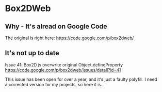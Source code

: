 # Box2DWeb

## Why - It's alread on Google Code

The original is right here: https://code.google.com/p/box2dweb/

## It's not up to date

Issue 41: Box2D.js overwrite original Object.defineProperty
https://code.google.com/p/box2dweb/issues/detail?id=41

This issue has been open for over a year, and it's just a faulty polyfill.
I need a corrected version for my projects, so here it is.

